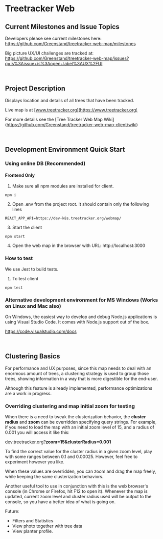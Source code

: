 # Treetracker Web

## Current Milestones and Issue Topics

Developers please see current milestones here:  
https://github.com/Greenstand/treetracker-web-map/milestones


Big picture UX/UI challenges are tracked at:  
https://github.com/Greenstand/treetracker-web-map/issues?q=is%3Aissue+is%3Aopen+label%3AUX%2FUI

&nbsp;
&nbsp;

## Project Description

Displays location and details of all trees that have been tracked.

Live map is at [www.treetracker.org](https://www.treetracker.org)

For more details see the [Tree Tracker Web Map Wiki] (https://github.com/Greenstand/treetracker-web-map-client/wiki)

&nbsp;
&nbsp;

## Development Environment Quick Start

### Using online DB (Recommended)

#### Frontend Only
1. Make sure all npm modules are installed for client.
```
npm i
```
2. Open .env from the project root.  It should contain only the following lines
```
REACT_APP_API=https://dev-k8s.treetracker.org/webmap/
```
3. Start the client
```
npm start
```
4. Open the web map in the browser with URL: http://localhost:3000

### How to test

We use Jest to build tests.

1. To test client
```
npm test
```

### Alternative development environment for MS Windows (Works on Linux and Mac also)
On Windows, the easiest way to develop and debug Node.js applications is using Visual Studio Code.
It comes with Node.js support out of the box.

https://code.visualstudio.com/docs

&nbsp;
&nbsp;


## Clustering Basics

For performance and UX purposes, since this map needs to deal with an enormous amount of trees, a clustering strategy is used to group those trees, showing information in a way that is more digestible for the end-user.

Although this feature is already implemented, performance optimizations are a work in progress.

### Overriding clustering and map initial zoom for testing

When there is a need to tweak the clusterization behavior, the **cluster radius** and **zoom** can be overridden specifying query strings.
For example, if you need to load the map with an initial zoom level of 15, and a radius of 0.001 you will access it like this:

dev.treetracker.org?**zoom=15&clusterRadius=0.001**

To find the correct value for the cluster radius in a given zoom level, play with some ranges between 0.1 and 0.00025. However, feel free to experiment however you like.

When these values are overridden, you can zoom and drag the map freely, while keeping the same clusterization behaviors.

Another useful tool to use in conjunction with this is the web browser's console (in Chrome or Firefox, hit F12 to open it). Whenever the map is updated, current zoom level and cluster radius used will be output to the console, so you have a better idea of what is going on.

Future: 
* Filters and Statistics
* View photo together with tree data
* View planter profile. 


